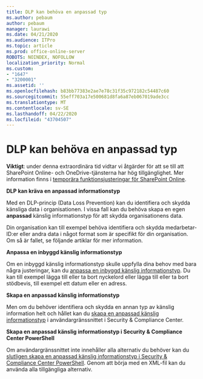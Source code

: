 ```yaml
---
title: DLP kan behöva en anpassad typ
ms.author: pebaum
author: pebaum
manager: laurawi
ms.date: 04/21/2020
ms.audience: ITPro
ms.topic: article
ms.prod: office-online-server
ROBOTS: NOINDEX, NOFOLLOW
localization_priority: Normal
ms.custom:
- "1647"
- "3200001"
ms.assetid: ''
ms.openlocfilehash: b83bb77383e2ae7e78c31f35c972182c54487c60
ms.sourcegitcommit: 55eff703a17e500681d8fa6a87eb067019ade3cc
ms.translationtype: MT
ms.contentlocale: sv-SE
ms.lasthandoff: 04/22/2020
ms.locfileid: "43704507"
---
```

# <a name="dlp-might-need-a-custom-type"></a>DLP kan behöva en anpassad typ

**Viktigt**: under denna extraordinära tid vidtar vi åtgärder för att se till att SharePoint Online- och OneDrive-tjänsterna har hög tillgänglighet. Mer information finns i [temporära funktionsjusteringar för SharePoint Online](https://aka.ms/ODSPAdjustments).

**DLP kan kräva en anpassad informationstyp**

Med en DLP-princip (Data Loss Prevention) kan du identifiera och skydda känsliga data i organisationen. I vissa fall kan du behöva skapa en egen **anpassad** känslig informationstyp för att skydda organisationens data.

Din organisation kan till exempel behöva identifiera och skydda medarbetar-ID:er eller andra data i något format som är specifikt för din organisation. Om så är fallet, se följande artiklar för mer information.
  
 **Anpassa en inbyggd känslig informationstyp**
  
Om en inbyggd känslig informationstyp skulle uppfylla dina behov med bara några justeringar, kan du [anpassa en inbyggd känslig informationstyp](https://docs.microsoft.com/office365/securitycompliance/customize-a-built-in-sensitive-information-type). Du kan till exempel lägga till eller ta bort nyckelord eller lägga till eller ta bort stödbevis, till exempel ett datum eller en adress.
  
 **Skapa en anpassad känslig informationstyp**
  
Men om du behöver identifiera och skydda en annan typ av känslig information helt och hållet kan du [skapa en anpassad känslig informationstyp](https://docs.microsoft.com/office365/securitycompliance/create-a-custom-sensitive-information-type) i användargränssnittet i Security & Compliance Center.
  
**Skapa en anpassad känslig informationstyp i Security & Compliance Center PowerShell**

Om användargränssnittet inte innehåller alla alternativ du behöver kan du [slutligen skapa en anpassad känslig informationstyp i Security & Compliance Center PowerShell](https://docs.microsoft.com/office365/securitycompliance/create-a-custom-sensitive-information-type-in-scc-powershell). Genom att börja med en XML-fil kan du använda alla tillgängliga alternativ.
